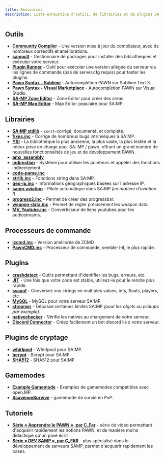 ```yaml
---
title: Ressources
description: Liste exhaustive d'outils, de librairies et de plugins SA:MP nécessaires au développement d'un serveur.
---
```


## Outils

- **[Community Compiler](https://github.com/pawn-lang/compiler/)** - Une version mise à jour du compilateur, avec de nombreux correctifs et améliorations.
- **[sampctl](http://sampctl.com/)** - Gestionnaire de packages pour installer des bibliothèques et exécuter votre serveur.
- **[Plugin Runner](https://github.com/Zeex/samp-plugin-runner/)** - Outil pour exécuter une version allégée du serveur via les lignes de commande (pas de server.cfg requis) pour tester les plugins.
- **[Pawn Syntax - Sublime](https://packagecontrol.io/packages/Pawn%20syntax/)** - Autocomplétion PAWN sur Sublime Text 3.
- **[Pawn Syntax - Visual Marketplace](https://marketplace.visualstudio.com/items?itemName=southclaws.vscode-pawn/)** - Autocomplétion PAWN sur Visual Studio.
- **[SA-MP Zone Editor](https://bitbucket.org/Grimrandomer/samp-zone-editor/downloads/)** - Zone Editor pour créer des areas.
- **[SA-MP Map Editor](https://github.com/openmultiplayer/archive/raw/master/tools/Map%20Editor.zip)** - Map Editor populaire pour SA:MP.

## Librairies

- **[SA:MP stdlib](https://github.com/pawn-lang/samp-stdlib/)** - `const`-corrigé, documenté, et complété.
- **[fixes.inc](https://github.com/pawn-lang/sa-mp-fixes/)** - Corrige de nombreux bugs intrinsèques à SA:MP.
- **[YSI](https://github.com/pawn-lang/YSI-Includes/)** - La bibliothèque la plus ancienne, la plus vaste, la plus testée et la mieux prise en charge pour SA: MP / pawn, offrant un grand nombre de nouvelles fonctionnalités de jeu et de développement PAWN.
- **[amx_assembly](https://github.com/Zeex/amx_assembly/)**
- **[indirection](https://github.com/Y-Less/indirection/)** - Système pour utiliser les pointeurs et appeler des fonctions indirectement.
- **[code-parse.inc](https://github.com/Y-Less/code-parse.inc/)**
- **[strlib.inc](https://github.com/oscar-broman/strlib/)** - Fonctions string dans SA:MP.
- **[geo-ip.inc](https://github.com/Southclaws/SAMP-geoip/)** - Informations géographiques basées sur l'adresse IP.
- **[samp-aviation](https://github.com/Southclaws/samp-aviation/)** - Pilote automatique dans SA:MP _(en matière d'aviation !)_.
- **[progress2.inc](https://github.com/Southclaws/progress2/)** - Permet de créer des progressbar.
- **[weapon-data.inc](https://github.com/Southclaws/samp-weapon-dat/)** - Permet de régler précisément les weapon data.
- **[MV_Youtube.inc](https://github.com/MichaelBelgium/MV_Youtube)** - Convertisseur de liens youtubes pour les audiostreams.

## Processeurs de commande

- **[izcmd.inc](https://github.com/YashasSamaga/I-ZCMD/)** - Version améliorée de ZCMD
- **[PawnCMD.inc](https://github.com/katursis/Pawn.CMD/)** - Processeur de commande, semble-t-il, le plus rapide.

## Plugins

- **[crashdetect](https://github.com/Zeex/samp-plugin-crashdetect/)** - Outils permettant d'identifier les bugs, erreurs, etc.
- **[JIT](https://github.com/Zeex/samp-plugin-jit/)** - Une fois que votre code est stable, utilisez-le pour le rendre plus rapide.
- **[sscanf](https://github.com/Y-Less/sscanf/)** - Conversez vos strings en multiples values, ints, floats, players, etc.
- **[MySQL](https://github.com/pBlueG/SA-MP-MySQL/)** - MySQL pour votre serveur SA:MP.
- **[streamer](https://github.com/samp-incognito/samp-streamer-plugin/)** - Dépasse certaines limites SA:MP _(pour les objets ou pickups par exemple)_.
- **[nativechecker](https://github.com/openmultiplayer/archive/raw/master/plugins/nativechecker.zip)** - Vérifie les natives au chargement de votre serveur.
- **[Discord Connector](https://github.com/maddinat0r/samp-discord-connector)** - Créez facilement un bot discord lié à votre serveur.

## Plugins de cryptage

- **[whirlpool](https://github.com/Southclaws/samp-whirlpool/)** - Whirlpool pour SA:MP.
- **[bcrypt](https://github.com/LassiR/bcrypt-samp/)** - Bcrypt pour SA:MP.
- **[SHA512](https://github.com/openmultiplayer/archive/raw/master/plugins/SHA512.zip)** - SHA512 pour SA:MP.

## Gamemodes

- **[Example Gamemode](https://github.com/openmultiplayer/example-gamemodes)** - Exemples de gamemodes compatibles avec open.MP.
- **[ScavengeSurvive](https://github.com/Southclaws/ScavengeSurvive)** - gamemode de survie en PvP.

## Tutoriels
- **[Série « Apprendre le PAWN », par C_Far](https://www.youtube.com/watch?v=hJHPcAw93IM&list=PLc9wMs6s5fRSdq-6YXgPkxrB23JiPVVUN)** - série de vidéo permettant d'acquérir rapidement les notions PAWN, et de manière moins didactique qu'un pavé écrit
- **[Série « DEV SAMP », par C_FAR](https://www.youtube.com/watch?v=QycRxxQWzUM&list=PLc9wMs6s5fRQOrWiCeiH6FWWDuyZL04ID)** - plus spécialisé dans le développement de serveurs SAMP, permet d'acquérir rapidement les bases.
